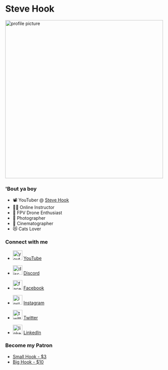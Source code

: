 # Steve Hook

<img alt="profile picture" width="500px" src="https://rawcdn.githack.com/steevehook/steevehook/08e319ed33a76dc775bcac10a726b05160aa1af8/images/stevehook.png"/>

### 'Bout ya boy

- 📽 YouTuber @ [Steve Hook](https://www.youtube.com/c/SteveHook)
- 👨‍🎓 Online Instructor
- 🚁 FPV Drone Enthusiast
- 📸 Photographer
- 🎥 Cinematographer
- 😻 Cats Lover

### Connect with me

- <div>
    <img alt="youtube" width="30px" src="https://rawcdn.githack.com/steevehook/steevehook/08e319ed33a76dc775bcac10a726b05160aa1af8/images/youtube.svg"/>
    <a href="https://www.youtube.com/c/SteveHook">YouTube</a>
</div>

- <div>
    <img alt="discord" width="30px" src="https://rawcdn.githack.com/steevehook/steevehook/08e319ed33a76dc775bcac10a726b05160aa1af8/images/discord.svg"/>
    <a href="https://discord.gg/wJKGV9Vb">Discord</a>
</div>

- <div>
    <img alt="facebook" width="30px" src="https://rawcdn.githack.com/steevehook/steevehook/08e319ed33a76dc775bcac10a726b05160aa1af8/images/facebook.svg"/>
    <a href="https://www.facebook.com/steevehookfb">Facebook</a>
</div>

- <div>
    <img alt="instagram" width="30px" src="https://rawcdn.githack.com/steevehook/steevehook/08e319ed33a76dc775bcac10a726b05160aa1af8/images/instagram.svg"/>
    <a href="http://instagram.com/steevehook">Instagram</a>
</div>

- <div>
    <img alt="twitter" width="30px" src="https://rawcdn.githack.com/steevehook/steevehook/08e319ed33a76dc775bcac10a726b05160aa1af8/images/twitter.svg"/>
    <a href="https://twitter.com/steevehook">Twitter</a>
</div>

- <div>
    <img alt="linkedin" width="30px" src="https://rawcdn.githack.com/steevehook/steevehook/08e319ed33a76dc775bcac10a726b05160aa1af8/images/twitter.svg"/>
    <a href="https://www.linkedin.com/in/steevehook/">LinkedIn</a>
</div>

### Become my Patron

- [Small Hook - $3](https://www.patreon.com/steevehook)
- [Big Hook - $10](https://www.patreon.com/steevehook)
